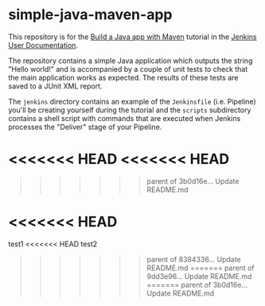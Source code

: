 # simple-java-maven-app

This repository is for the
[Build a Java app with Maven](https://jenkins.io/doc/tutorials/build-a-java-app-with-maven/)
tutorial in the [Jenkins User Documentation](https://jenkins.io/doc/).

The repository contains a simple Java application which outputs the string
"Hello world!" and is accompanied by a couple of unit tests to check that the
main application works as expected. The results of these tests are saved to a
JUnit XML report.

The `jenkins` directory contains an example of the `Jenkinsfile` (i.e. Pipeline)
you'll be creating yourself during the tutorial and the `scripts` subdirectory
contains a shell script with commands that are executed when Jenkins processes
the "Deliver" stage of your Pipeline.

<<<<<<< HEAD
<<<<<<< HEAD
=======
>>>>>>> parent of 3b0d16e... Update README.md




<<<<<<< HEAD
=======
test1
<<<<<<< HEAD
test2
>>>>>>> parent of 8384336... Update README.md
=======
>>>>>>> parent of 9dd3e96... Update README.md
=======
>>>>>>> parent of 3b0d16e... Update README.md

